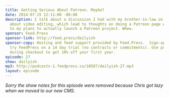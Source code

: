 ```yaml
---
title: Getting Serious About Patreon. Maybe?
date: 2014-07-15 12:11:00 -06:00
description: I talk about a discussion I had with my brother-in-law on Lost and Lemon
  about video editing, which lead to thoughts on doing a Patreon page which leads
  to my plans to actually launch a Patreon project. Whew.
sponsor: Feed.Press
sponsor-link: http://feed.press/dailyish
sponsor-copy: Hosting and feed support provided by Feed.Press.  Sign-up today and
  try FeedPress on a 14 day trial (no contracts or commitments). Use promo code "dailyish"
  during checkout to get 10% off your first year.
episode: 27
show: dailyish
mp3: http://podcasts-1.feedpress.co/10587/dailyish-27.mp3
layout: episode
---
```


<em>Sorry the show notes for this episode were removed because Chris got lazy when we moved to our new CMS</em>.

